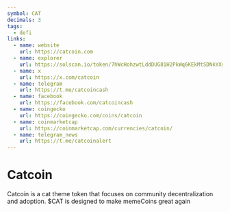 ```yaml
---
symbol: CAT
decimals: 3
tags:
  - defi
links:
  - name: website
    url: https://catcoin.com
  - name: explorer
    url: https://solscan.io/token/7hWcHohzwtLddDUG81H2PkWq6KEkMtSDNkYXsso18Fy3
  - name: x
    url: https://x.com/catcoin
  - name: telegram
    url: https://t.me/catcoincash
  - name: facebook
    url: https://facebook.com/catcoincash
  - name: coingecko
    url: https://coingecko.com/coins/catcoin
  - name: coinmarketcap
    url: https://coinmarketcap.com/currencies/catcoin/
  - name: telegram_news
    url: https://t.me/catcoinalert
---
```


# Catcoin

Catcoin is a cat theme token that focuses on community decentralization and adoption. $CAT is designed to make memeCoins great again
